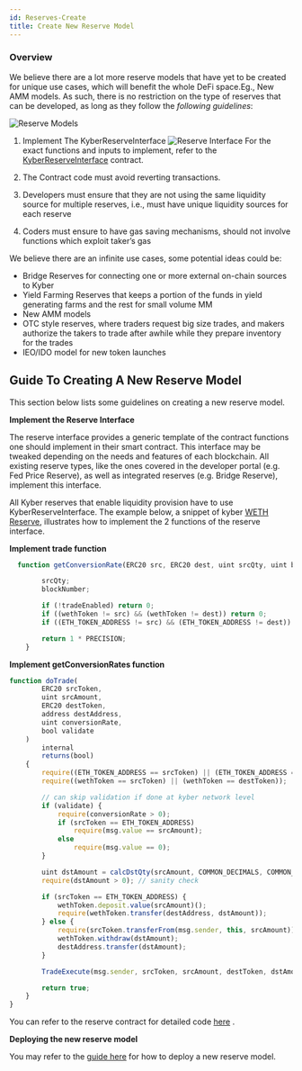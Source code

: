 ```yaml
---
id: Reserves-Create
title: Create New Reserve Model
---
```

[//]: # (tagline)
### Overview

We believe there are a lot more reserve models that have yet to be created for unique use cases, which will benefit the whole DeFi space.Eg., New AMM models. As such, there is no restriction on the type of reserves that can be developed, as long as they follow the *following guidelines*:

![Reserve Models](/uploads/reservemodels.png "Reserve Models")

1. Implement The KyberReserveInterface 
![Reserve Interface](/uploads/reserveinterface.png "Reserve Interface")
For the exact functions and inputs to implement, refer to the [KyberReserveInterface](api_abi-ikyberreserve.md) contract.

2. The Contract code must avoid reverting transactions.
3. Developers must ensure that they are not using the same liquidity source for multiple reserves, i.e., must have unique liquidity sources for each reserve
4. Coders must ensure to have gas saving mechanisms, should not involve functions which exploit taker’s gas 

We believe there are an infinite use cases, some potential ideas could be: 

- Bridge Reserves for connecting one or more external on-chain sources to Kyber
- Yield Farming Reserves that keeps a portion of the funds in yield generating farms and the rest for small volume MM
- New AMM models
- OTC style reserves, where traders request big size trades, and makers authorize the takers to trade after awhile while they prepare inventory for the trades
- IEO/IDO model for new token launches 


## Guide To Creating A New Reserve Model

This section below lists some guidelines on creating a new reserve model.

**Implement the Reserve Interface**

The reserve interface provides a generic template of the contract functions one should implement in their smart contract. This interface may be tweaked depending on the needs and features of each blockchain. All existing reserve types, like the ones covered in the developer portal (e.g. Fed Price Reserve), as well as integrated reserves (e.g. Bridge Reserve), implement this interface.

All Kyber reserves that enable liquidity provision have to use KyberReserveInterface. The example below, a snippet of kyber [WETH Reserve](https://github.com/KyberNetwork/kyber_reserves_sc/blob/master/contracts/sol4/weth/KyberWethReserve.sol), illustrates how to implement the 2 functions of the reserve interface.


**Implement trade function**

```js
  function getConversionRate(ERC20 src, ERC20 dest, uint srcQty, uint blockNumber) public view returns(uint) {

        srcQty;
        blockNumber;

        if (!tradeEnabled) return 0;
        if ((wethToken != src) && (wethToken != dest)) return 0;
        if ((ETH_TOKEN_ADDRESS != src) && (ETH_TOKEN_ADDRESS != dest)) return 0;

        return 1 * PRECISION;
    }
```
**Implement getConversionRates function**

```js
function doTrade(
        ERC20 srcToken,
        uint srcAmount,
        ERC20 destToken,
        address destAddress,
        uint conversionRate,
        bool validate
    )
        internal
        returns(bool)
    {
        require((ETH_TOKEN_ADDRESS == srcToken) || (ETH_TOKEN_ADDRESS == destToken));
        require((wethToken == srcToken) || (wethToken == destToken));

        // can skip validation if done at kyber network level
        if (validate) {
            require(conversionRate > 0);
            if (srcToken == ETH_TOKEN_ADDRESS)
                require(msg.value == srcAmount);
            else
                require(msg.value == 0);
        }

        uint dstAmount = calcDstQty(srcAmount, COMMON_DECIMALS, COMMON_DECIMALS, conversionRate);
        require(dstAmount > 0); // sanity check

        if (srcToken == ETH_TOKEN_ADDRESS) {
            wethToken.deposit.value(srcAmount)();
            require(wethToken.transfer(destAddress, dstAmount));
        } else {
            require(srcToken.transferFrom(msg.sender, this, srcAmount));
            wethToken.withdraw(dstAmount);
            destAddress.transfer(dstAmount); 
        }

        TradeExecute(msg.sender, srcToken, srcAmount, destToken, dstAmount, destAddress);

        return true;
    }
}
```
You can refer to the reserve contract for detailed code [here](https://github.com/KyberNetwork/kyber_reserves_sc/blob/master/contracts/sol4/weth/KyberWethReserve.sol) .

**Deploying the new reserve model**

You may refer to the [guide here](reserves-requirements.md) for how to deploy a new reserve model.
